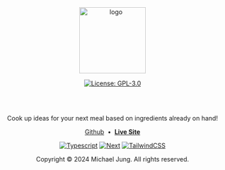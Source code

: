 <div align="center" id="readme-header">

<img src="./public/" alt="logo" width="150" />

<br>

[![License: GPL-3.0](https://img.shields.io/badge/License-GPL--3.0-blue.svg)](https://www.gnu.org/licenses/gpl-3.0)

<br />
<br />

Cook up ideas for your next meal based on ingredients already on hand!

[Github](https://github.com/michaelhjung/cookedup) &nbsp;•&nbsp;
**[Live Site](https://www.cookedup.app)**

[![Typescript](https://img.shields.io/badge/TypeScript-007ACC?style=for-the-badge&logo=typescript&logoColor=white)](https://www.typescriptlang.org/)
[![Next](https://img.shields.io/badge/next%20js-000000?style=for-the-badge&logo=nextdotjs&logoColor=white)](https://nextjs.org/)
[![TailwindCSS](https://img.shields.io/badge/Tailwind_CSS-38B2AC?style=for-the-badge&logo=tailwind-css&logoColor=white)](https://tailwindcss.com/)

Copyright © 2024 Michael Jung. All rights reserved.

</div>
